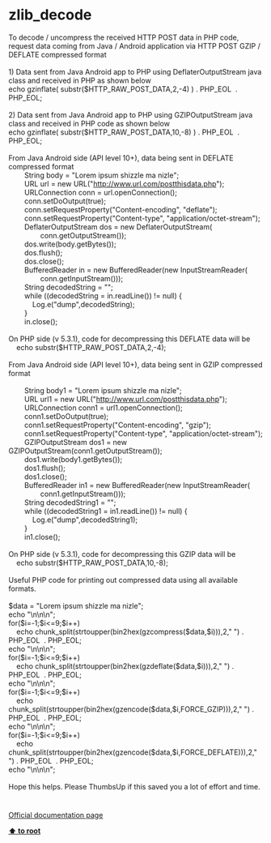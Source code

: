 # zlib_decode




<div class="phpcode"><span class="html">
To decode / uncompress the received HTTP POST data in PHP code, request data coming from Java / Android application via HTTP POST GZIP / DEFLATE compressed format<br><br>1) Data sent from Java Android app to PHP using DeflaterOutputStream java class and received in PHP as shown below<br>echo gzinflate( substr($HTTP_RAW_POST_DATA,2,-4) ) . PHP_EOL&#xA0; . PHP_EOL;<br><br>2) Data sent from Java Android app to PHP using GZIPOutputStream java class and received in PHP code as shown below<br>echo gzinflate( substr($HTTP_RAW_POST_DATA,10,-8) ) . PHP_EOL&#xA0; . PHP_EOL;<br><br>From Java Android side (API level 10+), data being sent in DEFLATE compressed format<br>&#xA0; &#xA0; &#xA0; &#xA0; String body = &quot;Lorem ipsum shizzle ma nizle&quot;;<br>&#xA0; &#xA0; &#xA0; &#xA0; URL url = new URL(&quot;<a href="http://www.url.com/postthisdata.php" rel="nofollow" target="_blank">http://www.url.com/postthisdata.php</a>&quot;);<br>&#xA0; &#xA0; &#xA0; &#xA0; URLConnection conn = url.openConnection();<br>&#xA0; &#xA0; &#xA0; &#xA0; conn.setDoOutput(true);<br>&#xA0; &#xA0; &#xA0; &#xA0; conn.setRequestProperty(&quot;Content-encoding&quot;, &quot;deflate&quot;);<br>&#xA0; &#xA0; &#xA0; &#xA0; conn.setRequestProperty(&quot;Content-type&quot;, &quot;application/octet-stream&quot;);<br>&#xA0; &#xA0; &#xA0; &#xA0; DeflaterOutputStream dos = new DeflaterOutputStream(<br>&#xA0; &#xA0; &#xA0; &#xA0; &#xA0; &#xA0; &#xA0; &#xA0; conn.getOutputStream());<br>&#xA0; &#xA0; &#xA0; &#xA0; dos.write(body.getBytes());<br>&#xA0; &#xA0; &#xA0; &#xA0; dos.flush();<br>&#xA0; &#xA0; &#xA0; &#xA0; dos.close();<br>&#xA0; &#xA0; &#xA0; &#xA0; BufferedReader in = new BufferedReader(new InputStreamReader(<br>&#xA0; &#xA0; &#xA0; &#xA0; &#xA0; &#xA0; &#xA0; &#xA0; conn.getInputStream()));<br>&#xA0; &#xA0; &#xA0; &#xA0; String decodedString = &quot;&quot;;<br>&#xA0; &#xA0; &#xA0; &#xA0; while ((decodedString = in.readLine()) != null) {<br>&#xA0; &#xA0; &#xA0; &#xA0; &#xA0; &#xA0; Log.e(&quot;dump&quot;,decodedString);<br>&#xA0; &#xA0; &#xA0; &#xA0; }<br>&#xA0; &#xA0; &#xA0; &#xA0; in.close();<br><br>On PHP side (v 5.3.1), code for decompressing this DEFLATE data will be<br>&#xA0; &#xA0; echo substr($HTTP_RAW_POST_DATA,2,-4);<br><br>From Java Android side (API level 10+), data being sent in GZIP compressed format<br><br>&#xA0; &#xA0; &#xA0; &#xA0; String body1 = &quot;Lorem ipsum shizzle ma nizle&quot;;<br>&#xA0; &#xA0; &#xA0; &#xA0; URL url1 = new URL(&quot;<a href="http://www.url.com/postthisdata.php" rel="nofollow" target="_blank">http://www.url.com/postthisdata.php</a>&quot;);<br>&#xA0; &#xA0; &#xA0; &#xA0; URLConnection conn1 = url1.openConnection();<br>&#xA0; &#xA0; &#xA0; &#xA0; conn1.setDoOutput(true);<br>&#xA0; &#xA0; &#xA0; &#xA0; conn1.setRequestProperty(&quot;Content-encoding&quot;, &quot;gzip&quot;);<br>&#xA0; &#xA0; &#xA0; &#xA0; conn1.setRequestProperty(&quot;Content-type&quot;, &quot;application/octet-stream&quot;);<br>&#xA0; &#xA0; &#xA0; &#xA0; GZIPOutputStream dos1 = new GZIPOutputStream(conn1.getOutputStream());<br>&#xA0; &#xA0; &#xA0; &#xA0; dos1.write(body1.getBytes());<br>&#xA0; &#xA0; &#xA0; &#xA0; dos1.flush();<br>&#xA0; &#xA0; &#xA0; &#xA0; dos1.close();<br>&#xA0; &#xA0; &#xA0; &#xA0; BufferedReader in1 = new BufferedReader(new InputStreamReader(<br>&#xA0; &#xA0; &#xA0; &#xA0; &#xA0; &#xA0; &#xA0; &#xA0; conn1.getInputStream()));<br>&#xA0; &#xA0; &#xA0; &#xA0; String decodedString1 = &quot;&quot;;<br>&#xA0; &#xA0; &#xA0; &#xA0; while ((decodedString1 = in1.readLine()) != null) {<br>&#xA0; &#xA0; &#xA0; &#xA0; &#xA0; &#xA0; Log.e(&quot;dump&quot;,decodedString1);<br>&#xA0; &#xA0; &#xA0; &#xA0; }<br>&#xA0; &#xA0; &#xA0; &#xA0; in1.close();<br><br>On PHP side (v 5.3.1), code for decompressing this GZIP data will be<br>&#xA0; &#xA0; echo substr($HTTP_RAW_POST_DATA,10,-8);<br><br>Useful PHP code for printing out compressed data using all available formats.<br><br>$data = &quot;Lorem ipsum shizzle ma nizle&quot;;<br>echo &quot;\n\n\n&quot;;<br>for($i=-1;$i&lt;=9;$i++)<br>&#xA0; &#xA0; echo chunk_split(strtoupper(bin2hex(gzcompress($data,$i))),2,&quot; &quot;) . PHP_EOL&#xA0; . PHP_EOL;<br>echo &quot;\n\n\n&quot;;<br>for($i=-1;$i&lt;=9;$i++)<br>&#xA0; &#xA0; echo chunk_split(strtoupper(bin2hex(gzdeflate($data,$i))),2,&quot; &quot;) . PHP_EOL&#xA0; . PHP_EOL;<br>echo &quot;\n\n\n&quot;;<br>for($i=-1;$i&lt;=9;$i++)<br>&#xA0; &#xA0; echo chunk_split(strtoupper(bin2hex(gzencode($data,$i,FORCE_GZIP))),2,&quot; &quot;) . PHP_EOL&#xA0; . PHP_EOL;<br>echo &quot;\n\n\n&quot;;<br>for($i=-1;$i&lt;=9;$i++)<br>&#xA0; &#xA0; echo chunk_split(strtoupper(bin2hex(gzencode($data,$i,FORCE_DEFLATE))),2,&quot; &quot;) . PHP_EOL&#xA0; . PHP_EOL;<br>echo &quot;\n\n\n&quot;;<br><br>Hope this helps. Please ThumbsUp if this saved you a lot of effort and time.</span>
</div>
  

#

[Official documentation page](https://www.php.net/manual/en/function.zlib-decode.php)

**[⬆ to root](/)**